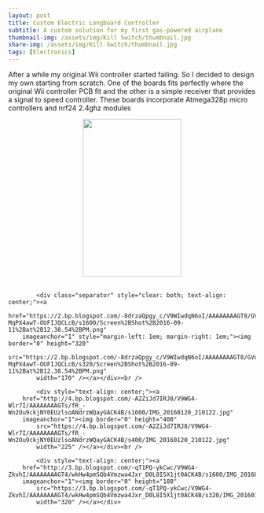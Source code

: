```yaml
---
layout: post
title: Custom Electric Longboard Controller
subtitle: A custom solution for my first gas-powered airplane
thumbnail-img: /assets/img/Kill Switch/thumbnail.jpg
share-img: /assets/img/Kill Switch/thumbnail.jpg
tags: [Electronics]
---
```


After a while my original Wii controller started failing. So I decided to design my own starting from scratch. One of
the boards fits perfectly where the original Wii controller PCB fit and the other is a simple receiver that provides a
signal to speed controller. These boards incorporate Atmega328p micro controllers and nrf24 2.4ghz modules

<div class="separator" style="clear: both; text-align: center;"><a
        href="https://1.bp.blogspot.com/-VZ7DARQ-t-k/V9WIwd7EdHI/AAAAAAAAGUA/9XccyFVVhOY04h7KaGWkZe-4RjYhga0mACLcB/s1600/Screen%2BShot%2B2016-09-11%2Bat%2B12.38.31%2BPM.png"
        imageanchor="1" style="margin-left: 1em; margin-right: 1em;"><img border="0" height="320"
            src="https://1.bp.blogspot.com/-VZ7DARQ-t-k/V9WIwd7EdHI/AAAAAAAAGUA/9XccyFVVhOY04h7KaGWkZe-4RjYhga0mACLcB/s320/Screen%2BShot%2B2016-09-11%2Bat%2B12.38.31%2BPM.png"
            width="200" /></a></div><br />

            <div class="separator" style="clear: both; text-align: center;"><a
        href="https://2.bp.blogspot.com/-8drzaQpgy_c/V9WIwdqN6oI/AAAAAAAAGT8/GVqHbNr__rMCJXW93-MqPX4awT-OUFIJQCLcB/s1600/Screen%2BShot%2B2016-09-11%2Bat%2B12.38.54%2BPM.png"
        imageanchor="1" style="margin-left: 1em; margin-right: 1em;"><img border="0" height="320"
            src="https://2.bp.blogspot.com/-8drzaQpgy_c/V9WIwdqN6oI/AAAAAAAAGT8/GVqHbNr__rMCJXW93-MqPX4awT-OUFIJQCLcB/s320/Screen%2BShot%2B2016-09-11%2Bat%2B12.38.54%2BPM.png"
            width="170" /></a></div><br />

            <div style="text-align: center;"><a
        href="http://4.bp.blogspot.com/-A2ZiJd7IRJ8/V9WG4-Wlr7I/AAAAAAAAGTs/fR_-Wn2Ou9ckjNY0EUzlsoANdrzWQayGACK4B/s1600/IMG_20160120_210122.jpg"
        imageanchor="1"><img border="0" height="400"
            src="https://4.bp.blogspot.com/-A2ZiJd7IRJ8/V9WG4-Wlr7I/AAAAAAAAGTs/fR_-Wn2Ou9ckjNY0EUzlsoANdrzWQayGACK4B/s400/IMG_20160120_210122.jpg"
            width="225" /></a></div><br />

            <div style="text-align: center;"><a
        href="http://3.bp.blogspot.com/-qT1PQ-ykCwc/V9WG4-ZkvhI/AAAAAAAAGT4/wkHw4pmSQb4Vmzwa4Jxr_D0L8I5X1jt0ACK4B/s1600/IMG_20160120_202012.jpg"
        imageanchor="1"><img border="0" height="180"
            src="https://3.bp.blogspot.com/-qT1PQ-ykCwc/V9WG4-ZkvhI/AAAAAAAAGT4/wkHw4pmSQb4Vmzwa4Jxr_D0L8I5X1jt0ACK4B/s320/IMG_20160120_202012.jpg"
            width="320" /></a></div>